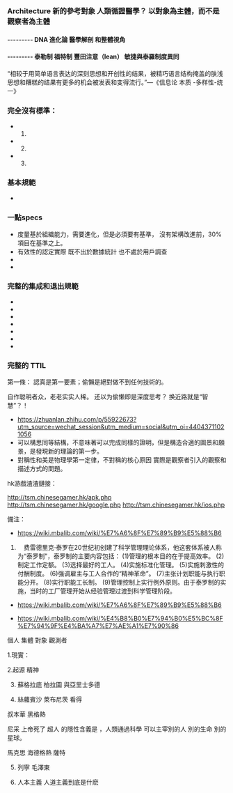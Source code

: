 ### Architecture 新的參考對象 人類循證醫學？ 以對象為主體，而不是觀察者為主體
####  ---------    DNA 進化論 醫學解剖 和整體視角
####  --------- 泰勒制  福特制 豐田注意（lean） 敏捷與泰羅制度異同 

“相较于用简单语言表达的深刻思想和开创性的结果，被精巧语言结构掩盖的肤浅思想和糟糕的结果有更多的机会被发表和变得流行。”—《信息论 本质 -多样性-统一》

### 完全沒有標準：
   +  1. 
   +  2. 
   +  3. 

### 基本規範

 +  
 
###  一點specs
  +  度量基於組織能力，需要進化，但是必須要有基準， 沒有架構改進前，30%項目在基準之上。
  +  有效性的認定實際 既不出於數據統計 也不處於用戶調查
  +  
  + 
  

### 完整的集成和退出規範
 + 
 +  
 +  
 +  
 + 
 + 
 + 
 
 
    
 ### 完整的 TTIL




  第一條： 認真是第一要素；偷懶是絕對做不到任何技術的。
  
  自作聪明者众，老老实实人稀。 还以为偷懒即是深度思考？ 换近路就是“智慧”？！

+ https://zhuanlan.zhihu.com/p/55922673?utm_source=wechat_session&utm_medium=social&utm_oi=44043711021056
+ 可以構思同等結構，不意味著可以完成同樣的證明，但是構造合適的圖景和願景，是發現新的理論的第一步。
+ 對稱性和美是物理學第一定律，不對稱的核心原因 實際是觀察者引入的觀察和描述方式的問題。

hk游戲渣渣鏈接：

http://tsm.chinesegamer.hk/apk.php
http://tsm.chinesegamer.hk/google.php
http://tsm.chinesegamer.hk/ios.php

備注：

 + https://wiki.mbalib.com/wiki/%E7%A6%8F%E7%89%B9%E5%88%B6
1. 　费雷德里克·泰罗在20世纪初创建了科学管理理论体系，他这套体系被人称为“泰罗制”，泰罗制的主要内容包括：
   (1)管理的根本目的在于提高效率。
   (2)制定工作定额。
   (3)选择最好的工人。
   (4)实施标准化管理。
   (5)实施刺激性的付酬制度。
   (6)强调雇主与工人合作的“精神革命”。
   (7)主张计划职能与执行职能分开。
   (8)实行职能工长制。
   (9)管理控制上实行例外原则。由于泰罗制的实施，当时的工厂管理开始从经验管理过渡到科学管理阶段。
   
 + https://wiki.mbalib.com/wiki/%E7%A6%8F%E7%89%B9%E5%88%B6
 
 + https://wiki.mbalib.com/wiki/%E4%B8%B0%E7%94%B0%E5%BC%8F%E7%94%9F%E4%BA%A7%E7%AE%A1%E7%90%86  
 
 個人 集體 對象  觀測者  
 
 1.現實：
 
 2.起源 精神
 
 3. 蘇格拉底  柏拉圖 與亞里士多德
 
 4. 絲蘿賓沙 萊布尼茨 看得 
 
 叔本華  黑格熱 
 
 尼采  上帝死了 超人  的隱性含義是 ，人類通過科學 可以主宰別的人 別的生命  別的星球。
 
 
  馬克思  海德格熱  薩特 
 
 5.  列寧 毛澤東 
 
 6. 人本主義 人道主義到底是什麽